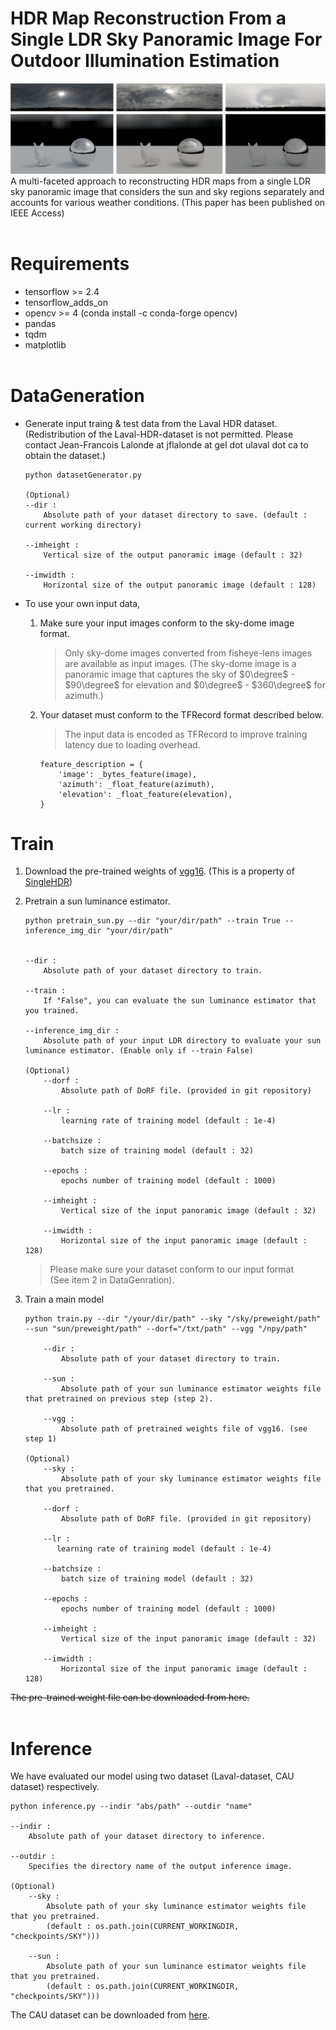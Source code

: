 # HDR Map Reconstruction From a Single LDR Sky Panoramic Image For Outdoor Illumination Estimation

![result1](figure/rendered.png)
A multi-faceted approach to reconstructing HDR maps from a single LDR sky panoramic image that considers the sun and sky regions separately and accounts for various weather conditions.
(This paper has been published on IEEE Access)
</br></br>

# Requirements

- tensorflow >= 2.4
- tensorflow_adds_on
- opencv >= 4 (conda install -c conda-forge opencv)
- pandas
- tqdm
- matplotlib
</br></br>

# DataGeneration

- Generate input traing & test data from the Laval HDR dataset. \
(Redistribution of the Laval-HDR-dataset is not permitted. Please contact Jean-Francois Lalonde at jflalonde at gel dot ulaval dot ca to obtain the dataset.)

    ```
    python datasetGenerator.py

    (Optional)
    --dir :
        Absolute path of your dataset directory to save. (default : current working directory)
     
    --imheight :
        Vertical size of the output panoramic image (default : 32)

    --imwidth :
        Horizontal size of the output panoramic image (default : 128)
    ```

- To use your own input data,
    1. Make sure your input images conform to the sky-dome image format.  
        > Only sky-dome images converted from fisheye-lens images are available as input images.
(The sky-dome image is a panoramic image that captures the sky of $0\degree$ - $90\degree$ for elevation and $0\degree$ - $360\degree$ for azimuth.)
    2. Your dataset must conform to the TFRecord format described below.
        > The input data is encoded as TFRecord to improve training latency due to loading overhead.

        ```
        feature_description = {
            'image': _bytes_feature(image),
            'azimuth': _float_feature(azimuth),
            'elevation': _float_feature(elevation),
        }
        ```

# Train

1. Download the pre-trained weights of [vgg16](https://github.com/alex04072000/SingleHDR/tree/master/training_code#:~:text=trained%20weights%20of-,vgg16,-and%20vgg16_places365_weights).
    (This is a property of [SingleHDR](https://github.com/alex04072000/SingleHDR/tree/master/training_code))

2. Pretrain a sun luminance estimator.

    ```
    python pretrain_sun.py --dir "your/dir/path" --train True --inference_img_dir "your/dir/path"
    

    --dir :
        Absolute path of your dataset directory to train.
    
    --train :
        If "False", you can evaluate the sun luminance estimator that you trained.
    
    --inference_img_dir :
        Absolute path of your input LDR directory to evaluate your sun luminance estimator. (Enable only if --train False) 
    
    (Optional)
        --dorf :
            Absolute path of DoRF file. (provided in git repository)
        
        --lr : 
            learning rate of training model (default : 1e-4)

        --batchsize :
            batch size of training model (default : 32)

        --epochs :
            epochs number of training model (default : 1000)
        
        --imheight :
            Vertical size of the input panoramic image (default : 32)

        --imwidth :
            Horizontal size of the input panoramic image (default : 128)
    ```

    > Please make sure your dataset conform to our input format \
    (See item 2 in DataGenration).

3. Train a main model

    ```
    python train.py --dir "/your/dir/path" --sky "/sky/preweight/path" --sun "sun/preweight/path" --dorf="/txt/path" --vgg "/npy/path"

        --dir :
            Absolute path of your dataset directory to train.

        --sun :
            Absolute path of your sun luminance estimator weights file that pretrained on previous step (step 2).

        --vgg :
            Absolute path of pretrained weights file of vgg16. (see step 1)

    (Optional)
        --sky :
            Absolute path of your sky luminance estimator weights file that you pretrained.

        --dorf :
            Absolute path of DoRF file. (provided in git repository)
        
        --lr : 
           learning rate of training model (default : 1e-4)

        --batchsize :
            batch size of training model (default : 32)

        --epochs :
            epochs number of training model (default : 1000)
        
        --imheight :
            Vertical size of the input panoramic image (default : 32)

        --imwidth :
            Horizontal size of the input panoramic image (default : 128)
    ```

~~The pre-trained weight file can be downloaded from here.~~
</br></br>

# Inference

We have evaluated our model using two dataset (Laval-dataset, CAU dataset) respectively.

```
python inference.py --indir "abs/path" --outdir "name"

--indir :
    Absolute path of your dataset directory to inference.

--outdir :
    Specifies the directory name of the output inference image.

(Optional)
    --sky :
        Absolute path of your sky luminance estimator weights file that you pretrained.
        (default : os.path.join(CURRENT_WORKINGDIR, "checkpoints/SKY")))

    --sun :
        Absolute path of your sun luminance estimator weights file that you pretrained.
        (default : os.path.join(CURRENT_WORKINGDIR, "checkpoints/SKY")))
```

The CAU dataset can be downloaded from [here](https://drive.google.com/drive/folders/1-EujEiQdLnBVUENRKUOU56_g0PgdWYVI?usp=sharing).

